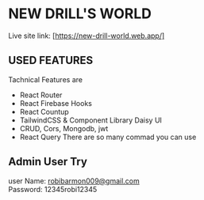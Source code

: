 # NEW DRILL'S WORLD

Live site link: [https://new-drill-world.web.app/]

## USED FEATURES

Tachnical Features are

- React Router
- React Firebase Hooks
- React Countup
- TailwindCSS & Component Library Daisy UI
- CRUD, Cors, Mongodb, jwt
- React Query
  There are so many commad you can use

## Admin User Try

user Name: robibarmon009@gmail.com\
Password: 12345robi12345
